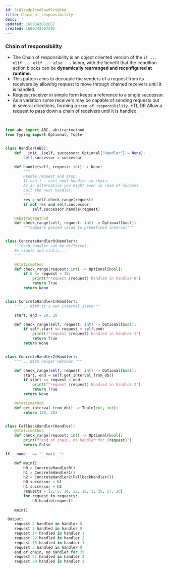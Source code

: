 ```yaml
---
id: 5i0lssdplcsdlaw91zigkkg
title: Chain_of_responsibility
desc: ''
updated: 1680343032657
created: 1680342307592
---
```


### Chain of responsibility
- The Chain of responsibility is an object oriented version of the
`if ... elif ... elif ... else ...` idiom, with the
benefit that the condition–action blocks can be **dynamically rearranged
and reconfigured at runtime.**
- This pattern aims to decouple the senders of a request from its
receivers by allowing request to move through chained
receivers until it is handled.
- Request receiver in simple form keeps a reference to a single successor.
- As a variation some receivers may be capable of sending requests out
in several directions, forming a `tree of responsibility`.
*TL;DR
Allow a request to pass down a chain of receivers until it is handled.

<br/>

``` python
from abc import ABC, abstractmethod
from typing import Optional, Tuple


class Handler(ABC):
    def __init__(self, successor: Optional["Handler"] = None):
        self.successor = successor

    def handle(self, request: int) -> None:
        """
        Handle request and stop.
        If can't - call next handler in chain.
        As an alternative you might even in case of success
        call the next handler.
        """
        res = self.check_range(request)
        if not res and self.successor:
            self.successor.handle(request)

    @abstractmethod
    def check_range(self, request: int) -> Optional[bool]:
        """Compare passed value to predefined interval"""


class ConcreteHandler0(Handler):
    """Each handler can be different.
    Be simple and static...
    """

    @staticmethod
    def check_range(request: int) -> Optional[bool]:
        if 0 <= request < 10:
            print(f"request {request} handled in handler 0")
            return True
        return None


class ConcreteHandler1(Handler):
    """... With it's own internal state"""

    start, end = 10, 20

    def check_range(self, request: int) -> Optional[bool]:
        if self.start <= request < self.end:
            print(f"request {request} handled in handler 1")
            return True
        return None


class ConcreteHandler2(Handler):
    """... With helper methods."""

    def check_range(self, request: int) -> Optional[bool]:
        start, end = self.get_interval_from_db()
        if start <= request < end:
            print(f"request {request} handled in handler 2")
            return True
        return None

    @staticmethod
    def get_interval_from_db() -> Tuple[int, int]:
        return (20, 30)


class FallbackHandler(Handler):
    @staticmethod
    def check_range(request: int) -> Optional[bool]:
        print(f"end of chain, no handler for {request}")
        return False

if __name__ == "__main__":

    def main():
        h0 = ConcreteHandler0()
        h1 = ConcreteHandler1()
        h2 = ConcreteHandler2(FallbackHandler())
        h0.successor = h1
        h1.successor = h2
        requests = [2, 5, 14, 22, 18, 3, 35, 27, 20]
        for request in requests:
            h0.handle(request)
    
    main()

 Output:   
    request 2 handled in handler 0
    request 5 handled in handler 0
    request 14 handled in handler 1
    request 22 handled in handler 2
    request 18 handled in handler 1
    request 3 handled in handler 0
    end of chain, no handler for 35
    request 27 handled in handler 2
    request 20 handled in handler 2
 